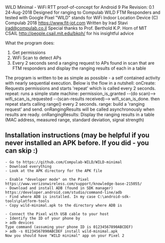 WILD Minimal - WiFi RTT proof-of-concept for Android 9 Pie
Revision: 0.1 24-Aug-2018
Designed for ranging to Compulab WILD FTM Responders and tested with Google Pixel
"WILD" stands for WiFi Indoor Location Device
(C) Compulab 2018 https://www.fit-iot.com
Written by Irad Stavi irad@compulab.co.il
Special thanks to Prof. Berthold K.P. Horn of MIT CSAIL http://people.csail.mit.edu/bkph/ for his insightful advice

What the program does:
1. Get permissions
2. WiFi Scan to detect APs
3. Every 2 seconds send a ranging request to APs found in scan that are FTM responders and display the ranging results of each in a table

The program is written to be as simple as possible - a self contained activity with nearly sequential execution. 
Below is the flow in a nutshell:
onCreate: Requests permissions and starts 'repeat' which is called every 2 seconds. 
repeat: runs a simple state machine: permission_is_granted --(do scan)--> wifi_scan_is_requested --(scan-results received)--> wifi_scan_is_done.
    then repeat starts calling range() every 2 seconds.
range: build a 'ranging request' and send. onRangingResults will be called asynchronously when results are ready. 
onRangingResults: Display the ranging results in a table (MAC address, measured range, standard deviation, signal strength)

Installation instructions (may be helpful if you never installed an APK before. If you did - you can skip :)
------------------------------------------------------------------------------------------------------------

    - Go to https://github.com/Compulab-WILD/WILD-minimal
    - Download everything
    - Look at the APK directory for the APK file

    - Enable "developer mode" on the Pixel https://www.verizonwireless.com/support/knowledge-base-215055/
    - Download and install ADB (found in SDK manager) https://developer.android.com/studio/command-line/adb
    - Find where ADB is installed. In my case C:\android-sdk-tools\platform-tools
    - Copy wild-minimal.apk to the directory where ADB is

    - Connect the Pixel with USB cable to your host
    - Identify the ID of your phone by
    > adb devices
    Type command (assuming your phone ID is 01234567890ABCDEF)
    > adb -s 01234567890ABCDEF install wild-minimal.apk
    Now you should have "WILD minimal" app on your Pixel 2

